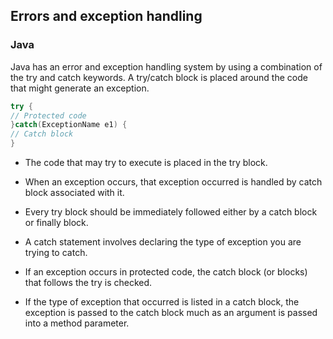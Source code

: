 ## Errors and exception handling

### Java

Java has an error and exception handling system by using a combination of the try and catch keywords. A try/catch block is placed around the code that might generate an exception. 

```Java
try {
// Protected code
}catch(ExceptionName e1) {
// Catch block
}
```

- The code that may try to execute is placed in the try block. 
- When an exception occurs, that exception occurred is handled by catch block associated with it. 
- Every try block should be immediately followed either by a catch block or finally block.

- A catch statement involves declaring the type of exception you are trying to catch. 
- If an exception occurs in protected code, the catch block (or blocks) that follows the try is checked. 
- If the type of exception that occurred is listed in a catch block, the exception is passed to the catch block much as an argument is passed into a method parameter.